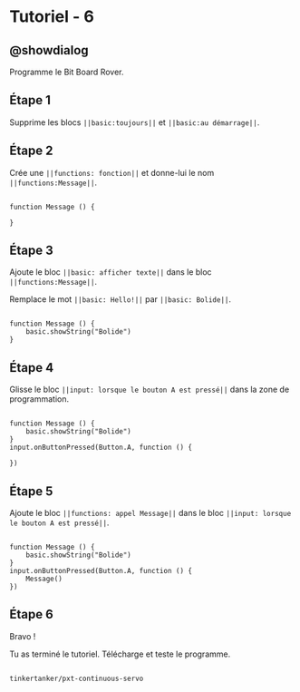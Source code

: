 # Tutoriel - 6

## @showdialog

Programme le Bit Board Rover.

## Étape 1

Supprime les blocs ``||basic:toujours||`` et ``||basic:au démarrage||``.

## Étape 2

Crée une ``||functions: fonction||`` et donne-lui le nom ``||functions:Message||``.

```blocks

function Message () {
	
}

```

## Étape 3

Ajoute le bloc ``||basic: afficher texte||`` dans le bloc ``||functions:Message||``.

Remplace le mot ``||basic: Hello!||`` par ``||basic: Bolide||``.

```blocks

function Message () {
    basic.showString("Bolide")
}

```

## Étape 4

Glisse le bloc ``||input: lorsque le bouton A est pressé||`` dans la zone de programmation.

```blocks

function Message () {
    basic.showString("Bolide")
}
input.onButtonPressed(Button.A, function () {
	
})

```

## Étape 5

Ajoute le bloc ``||functions: appel Message||`` dans le bloc ``||input: lorsque le bouton A est pressé||``.

```blocks

function Message () {
    basic.showString("Bolide")
}
input.onButtonPressed(Button.A, function () {
    Message()
})

```

## Étape 6

Bravo !

Tu as terminé le tutoriel. Télécharge et teste le programme.

```package

tinkertanker/pxt-continuous-servo

```
